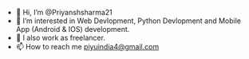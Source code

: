 - 👋 Hi, I’m @Priyanshsharma21
- 👀 I’m interested in Web Devlopment, Python Devlopment and Mobile App (Android & IOS) development.
- 💞️ I also work as freelancer.
- 📫 How to reach me piyuindia4@gmail.com

<!---
Priyanshsharma21/Priyanshsharma21 is a ✨ special ✨ repository because its `README.md` (this file) appears on your GitHub profile.
You can click the Preview link to take a look at your changes.
--->
